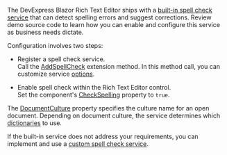 The DevExpress Blazor Rich Text Editor ships with a [built-in spell check service](https://docs.devexpress.com/Blazor/DevExpress.Blazor.RichEdit.SpellCheck.SpellCheckExtensions) that can detect spelling errors and suggest corrections. Review demo source code to learn how you can enable and configure this service as business needs dictate. 

Configuration involves two steps: 

- Register a spell check service. <br/>
  Call the [AddSpellCheck](https://docs.devexpress.com/Blazor/DevExpress.Blazor.RichEdit.SpellCheck.SpellCheckExtensions.AddSpellCheck(IDevExpressBlazorBuilder--Action-SpellCheckOptions-)) extension method. In this method call, you can customize service [options](https://docs.devexpress.com/Blazor/DevExpress.Blazor.RichEdit.SpellCheck.SpellCheckOptions).

- Enable spell check within the Rich Text Editor control. <br/>
  Set the component's [CheckSpelling](https://docs.devexpress.com/Blazor/DevExpress.Blazor.RichEdit.DxRichEdit.CheckSpelling) property to `true`. 

The [DocumentCulture](https://docs.devexpress.com/Blazor/DevExpress.Blazor.RichEdit.DxRichEdit.DocumentCulture) property specifies the culture name for an open document. Depending on document culture, the service determines which [dictionaries](https://docs.devexpress.com/Blazor/DevExpress.Blazor.RichEdit.SpellCheck.SpellCheckOptions.Dictionaries) to use.

If the built-in service does not address your requirements, you can implement and use a [custom spell check service](https://docs.devexpress.com/Blazor/DevExpress.Blazor.RichEdit.ISpellCheckService).
